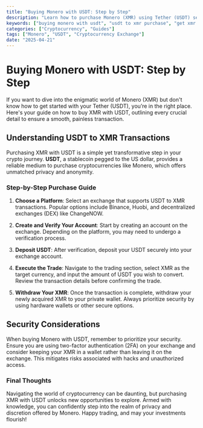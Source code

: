 ```yaml
---
title: "Buying Monero with USDT: Step by Step"
description: "Learn how to purchase Monero (XMR) using Tether (USDT) securely and effectively."
keywords: ["buying monero with usdt", "usdt to xmr purchase", "get xmr with usdt"]
categories: ["Cryptocurrency", "Guides"]
tags: ["Monero", "USDT", "Cryptocurrency Exchange"]
date: "2025-04-21"
---
```


# Buying Monero with USDT: Step by Step

If you want to dive into the enigmatic world of Monero (XMR) but don't know how to get started with your Tether (USDT), you’re in the right place. Here's your guide on how to buy XMR with USDT, outlining every crucial detail to ensure a smooth, painless transaction.

## Understanding USDT to XMR Transactions

Purchasing XMR with USDT is a simple yet transformative step in your crypto journey. **USDT**, a stablecoin pegged to the US dollar, provides a reliable medium to purchase cryptocurrencies like Monero, which offers unmatched privacy and anonymity.

### Step-by-Step Purchase Guide

1. **Choose a Platform**: Select an exchange that supports USDT to XMR transactions. Popular options include Binance, Huobi, and decentralized exchanges (DEX) like ChangeNOW.
  
2. **Create and Verify Your Account**: Start by creating an account on the exchange. Depending on the platform, you may need to undergo a verification process.

3. **Deposit USDT**: After verification, deposit your USDT securely into your exchange account.

4. **Execute the Trade**: Navigate to the trading section, select XMR as the target currency, and input the amount of USDT you wish to convert. Review the transaction details before confirming the trade.

5. **Withdraw Your XMR**: Once the transaction is complete, withdraw your newly acquired XMR to your private wallet. Always prioritize security by using hardware wallets or other secure options.

## Security Considerations

When buying Monero with USDT, remember to prioritize your security. Ensure you are using two-factor authentication (2FA) on your exchange and consider keeping your XMR in a wallet rather than leaving it on the exchange. This mitigates risks associated with hacks and unauthorized access.

### Final Thoughts

Navigating the world of cryptocurrency can be daunting, but purchasing XMR with USDT unlocks new opportunities to explore. Armed with knowledge, you can confidently step into the realm of privacy and discretion offered by Monero. Happy trading, and may your investments flourish!